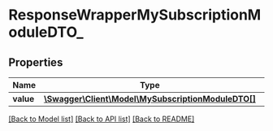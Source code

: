 # ResponseWrapperMySubscriptionModuleDTO_

## Properties
Name | Type | Description | Notes
------------ | ------------- | ------------- | -------------
**value** | [**\Swagger\Client\Model\MySubscriptionModuleDTO[]**](MySubscriptionModuleDTO.md) |  | [optional] 

[[Back to Model list]](../README.md#documentation-for-models) [[Back to API list]](../README.md#documentation-for-api-endpoints) [[Back to README]](../README.md)


